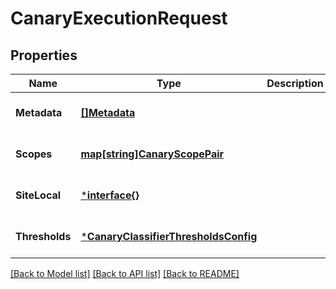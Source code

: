# CanaryExecutionRequest

## Properties
Name | Type | Description | Notes
------------ | ------------- | ------------- | -------------
**Metadata** | [**[]Metadata**](Metadata.md) |  | [optional] [default to null]
**Scopes** | [**map[string]CanaryScopePair**](CanaryScopePair.md) |  | [optional] [default to null]
**SiteLocal** | [***interface{}**](interface{}.md) |  | [optional] [default to null]
**Thresholds** | [***CanaryClassifierThresholdsConfig**](CanaryClassifierThresholdsConfig.md) |  | [optional] [default to null]

[[Back to Model list]](../README.md#documentation-for-models) [[Back to API list]](../README.md#documentation-for-api-endpoints) [[Back to README]](../README.md)


